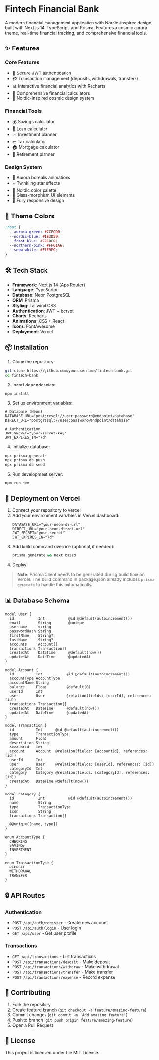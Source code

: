 # Fintech Financial Bank

A modern financial management application with Nordic-inspired design, built with Next.js 14, TypeScript, and Prisma. Features a cosmic aurora theme, real-time financial tracking, and comprehensive financial tools.

## ✨ Features

### Core Features
- 🔐 Secure JWT authentication
- 💳 Transaction management (deposits, withdrawals, transfers)
- 📊 Interactive financial analytics with Recharts
- 🧮 Comprehensive financial calculators
- 🌌 Nordic-inspired cosmic design system

### Financial Tools
- 💰 Savings calculator
- 🏦 Loan calculator
- 📈 Investment planner
- 💵 Tax calculator
- 🏠 Mortgage calculator
- 🎯 Retirement planner

### Design System
- 🌠 Aurora borealis animations
- ⭐ Twinkling star effects
- 🎨 Nordic color palette
- 🌊 Glass-morphism UI elements
- 📱 Fully responsive design

## 🎨 Theme Colors
```css
:root {
  --aurora-green: #7CFCD0;
  --nordic-blue: #1E3D59;
  --frost-blue: #E2E8F0;
  --northern-pink: #FF61A6;
  --snow-white: #F7F9FC;
}
```

## 🛠 Tech Stack
- **Framework**: Next.js 14 (App Router)
- **Language**: TypeScript
- **Database**: Neon PostgreSQL
- **ORM**: Prisma
- **Styling**: Tailwind CSS
- **Authentication**: JWT + bcrypt
- **Charts**: Recharts
- **Animations**: CSS + React
- **Icons**: FontAwesome
- **Deployment**: Vercel

## 📦 Installation

1. Clone the repository:
```bash
git clone https://github.com/yourusername/fintech-bank.git
cd fintech-bank
```

2. Install dependencies:
```bash
npm install
```

3. Set up environment variables:
```env
# Database (Neon)
DATABASE_URL="postgresql://user:password@endpoint/database"
DIRECT_URL="postgresql://user:password@endpoint/database"

# Authentication
JWT_SECRET="your-secret-key"
JWT_EXPIRES_IN="7d"
```

4. Initialize database:
```bash
npx prisma generate
npx prisma db push
npx prisma db seed
```

5. Run development server:
```bash
npm run dev
```

## 🚀 Deployment on Vercel

1. Connect your repository to Vercel
2. Add your environment variables in Vercel dashboard:
   ```env
   DATABASE_URL="your-neon-db-url"
   DIRECT_URL="your-neon-direct-url"
   JWT_SECRET="your-secret"
   JWT_EXPIRES_IN="7d"
   ```
3. Add build command override (optional, if needed):
   ```bash
   prisma generate && next build
   ```
4. Deploy!

> **Note**: Prisma Client needs to be generated during build time on Vercel. The build command in package.json already includes `prisma generate` to handle this automatically.

## 📊 Database Schema

```prisma
model User {
  id           Int           @id @default(autoincrement())
  email        String        @unique
  username     String
  passwordHash String
  firstName    String?
  lastName     String?
  accounts     Account[]
  transactions Transaction[]
  createdAt    DateTime      @default(now())
  updatedAt    DateTime      @updatedAt
}

model Account {
  id          Int           @id @default(autoincrement())
  accountType AccountType
  accountName String
  balance     Float         @default(0)
  userId      Int
  user        User          @relation(fields: [userId], references: [id])
  transactions Transaction[]
  createdAt   DateTime      @default(now())
  updatedAt   DateTime      @updatedAt
}

model Transaction {
  id          Int      @id @default(autoincrement())
  type        TransactionType
  amount      Float
  description String
  accountId   Int
  account     Account  @relation(fields: [accountId], references: [id])
  userId      Int
  user        User     @relation(fields: [userId], references: [id])
  categoryId  Int
  category    Category @relation(fields: [categoryId], references: [id])
  createdAt   DateTime @default(now())
}

model Category {
  id           Int           @id @default(autoincrement())
  name         String
  type         TransactionType
  icon         String
  transactions Transaction[]

  @@unique([name, type])
}

enum AccountType {
  CHECKING
  SAVINGS
  INVESTMENT
}

enum TransactionType {
  DEPOSIT
  WITHDRAWAL
  TRANSFER
}
```

## 🔒 API Routes

### Authentication
- `POST /api/auth/register` - Create new account
- `POST /api/auth/login` - User login
- `GET /api/user` - Get user profile

### Transactions
- `GET /api/transactions` - List transactions
- `POST /api/transactions/deposit` - Make deposit
- `POST /api/transactions/withdraw` - Make withdrawal
- `POST /api/transactions/transfer` - Make transfer
- `POST /api/transactions/expense` - Record expense

## 🌟 Contributing

1. Fork the repository
2. Create feature branch (`git checkout -b feature/amazing-feature`)
3. Commit changes (`git commit -m 'Add amazing feature'`)
4. Push to branch (`git push origin feature/amazing-feature`)
5. Open a Pull Request

## 📝 License

This project is licensed under the MIT License.
``` 